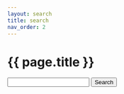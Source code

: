 ```yaml
---
layout: search
title: search
nav_order: 2
---
```


<h1>{{ page.title }}</h1>
<div class="search">
  <form action="search" method="get">
    <input type="text" id="search-box" name="query">
    <input type="submit" value="Search">
  </form>
  <ul id="search-results" class="search-results"></ul>
</div>
<script src="/assets/js/search-content.js"></script>
<script src="/assets/js/vendor/lunr.min.js"></script>
<script src="/assets/js/search.js"></script>
